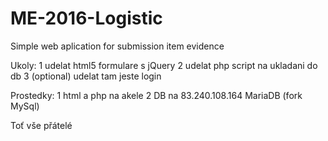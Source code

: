 # ME-2016-Logistic
Simple web aplication for submission item evidence

Ukoly:
1 udelat html5 formulare s jQuery
2 udelat php script na ukladani do db
3 (optional) udelat tam jeste login

Prostedky:
1 html a php na akele
2 DB na 83.240.108.164 MariaDB (fork MySql)

Toť vše přátelé
